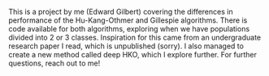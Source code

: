 This is a project by me (Edward Gilbert) covering the differences in performance of the Hu-Kang-Othmer and Gillespie algorithms.
There is code available for both algorithms, exploring when we have populations divided into 2 or 3 classes.
Inspiration for this came from an undergraduate research paper I read, which is unpublished (sorry).
I also managed to create a new method called deep HKO, which I explore further.
For further questions, reach out to me!
